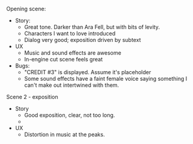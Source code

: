 Opening scene:
- Story:
    - Great tone. Darker than Ara Fell, but with bits of levity. 
    - Characters I want to love introduced
    - Dialog very good; exposition driven by subtext
- UX
    - Music and sound effects are awesome
    - In-engine cut scene feels great
- Bugs:
    - "CREDIT #3" is displayed. Assume it's placeholder
    - Some sound effects have a faint female voice saying something I can't make out intertwined with them.

Scene 2 - exposition
- Story
    - Good exposition, clear, not too long.
    - 
- UX
    - Distortion in music at the peaks.